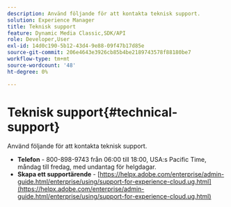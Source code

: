 ```yaml
---
description: Använd följande för att kontakta teknisk support.
solution: Experience Manager
title: Teknisk support
feature: Dynamic Media Classic,SDK/API
role: Developer,User
exl-id: 14d0c190-5b12-43d4-9e88-09f47b17d85e
source-git-commit: 206e4643e3926cb85b4be2189743578f88180be7
workflow-type: tm+mt
source-wordcount: '48'
ht-degree: 0%

---
```


# Teknisk support{#technical-support}

Använd följande för att kontakta teknisk support.

* **Telefon** - 800-898-9743 från 06:00 till 18:00, USA:s Pacific Time, måndag till fredag, med undantag för helgdagar.
* **Skapa ett supportärende** - [https://helpx.adobe.com/enterprise/admin-guide.html/enterprise/using/support-for-experience-cloud.ug.html](https://helpx.adobe.com/enterprise/admin-guide.html/enterprise/using/support-for-experience-cloud.ug.html)
